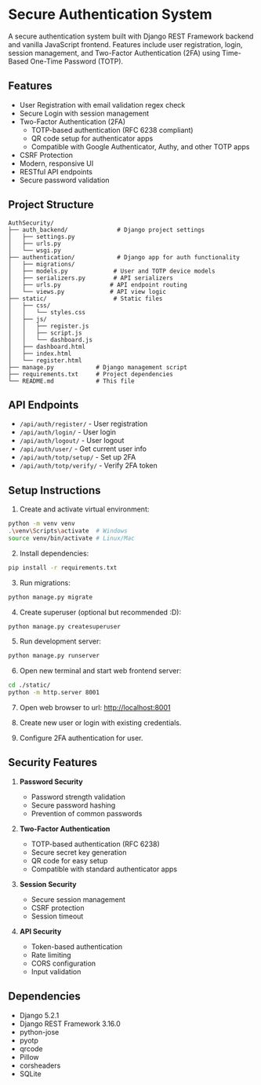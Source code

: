 # Secure Authentication System

A secure authentication system built with Django REST Framework backend and vanilla JavaScript frontend. Features include user registration, login, session management, and Two-Factor Authentication (2FA) using Time-Based One-Time Password (TOTP).

## Features

- User Registration with email validation regex check
- Secure Login with session management
- Two-Factor Authentication (2FA)
  - TOTP-based authentication (RFC 6238 compliant)
  - QR code setup for authenticator apps
  - Compatible with Google Authenticator, Authy, and other TOTP apps
- CSRF Protection
- Modern, responsive UI
- RESTful API endpoints
- Secure password validation

## Project Structure

```
AuthSecurity/
├── auth_backend/              # Django project settings
│   ├── settings.py
│   ├── urls.py
│   └── wsgi.py
├── authentication/            # Django app for auth functionality
│   ├── migrations/
│   ├── models.py             # User and TOTP device models
│   ├── serializers.py        # API serializers
│   ├── urls.py              # API endpoint routing
│   └── views.py             # API view logic
├── static/                   # Static files
│   ├── css/
│   │   └── styles.css
│   ├── js/
│   │   ├── register.js
│   │   ├── script.js
│   │   └── dashboard.js
│   ├── dashboard.html
│   ├── index.html
│   └── register.html
├── manage.py            # Django management script
├── requirements.txt     # Project dependencies
└── README.md            # This file
```

## API Endpoints

- `/api/auth/register/` - User registration
- `/api/auth/login/` - User login
- `/api/auth/logout/` - User logout
- `/api/auth/user/` - Get current user info
- `/api/auth/totp/setup/` - Set up 2FA
- `/api/auth/totp/verify/` - Verify 2FA token

## Setup Instructions

1. Create and activate virtual environment:
```bash
python -m venv venv
.\venv\Scripts\activate  # Windows
source venv/bin/activate # Linux/Mac
```

2. Install dependencies:
```bash
pip install -r requirements.txt
```

3. Run migrations:
```bash
python manage.py migrate
```

4. Create superuser (optional but recommended :D):
```bash
python manage.py createsuperuser
```

5. Run development server:
```bash
python manage.py runserver
```

6. Open new terminal and start web frontend server:
```bash
cd ./static/
python -m http.server 8001
```

7. Open web browser to url: [http://localhost:8001](http://localhost:8001)

8. Create new user or login with existing credentials.

9. Configure 2FA authentication for user.

## Security Features

1. **Password Security**
   - Password strength validation
   - Secure password hashing
   - Prevention of common passwords

2. **Two-Factor Authentication**
   - TOTP-based authentication (RFC 6238)
   - Secure secret key generation
   - QR code for easy setup
   - Compatible with standard authenticator apps

3. **Session Security**
   - Secure session management
   - CSRF protection
   - Session timeout

4. **API Security**
   - Token-based authentication
   - Rate limiting
   - CORS configuration
   - Input validation

## Dependencies

- Django 5.2.1
- Django REST Framework 3.16.0
- python-jose
- pyotp
- qrcode
- Pillow
- corsheaders
- SQLite

